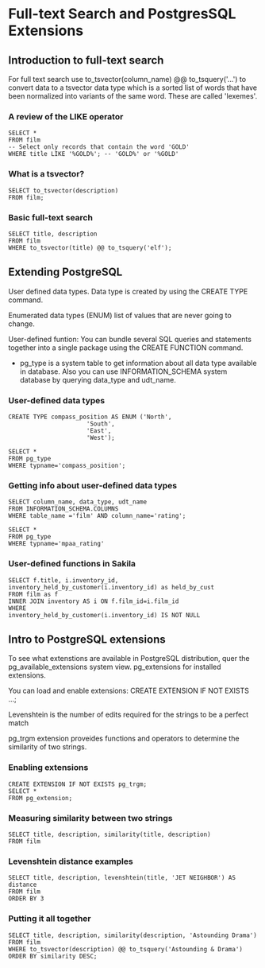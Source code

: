 # Full-text Search and PostgresSQL Extensions

## Introduction to full-text search

For full text search use to_tsvector(column_name) @@ to_tsquery('...')
to convert data to a tsvector data type which is a sorted list of words that have
been normalized into variants of the same word. These are called 'lexemes'.

### A review of the LIKE operator

```
SELECT *
FROM film
-- Select only records that contain the word 'GOLD'
WHERE title LIKE '%GOLD%'; -- 'GOLD%' or '%GOLD'
```

### What is a tsvector?

```
SELECT to_tsvector(description)
FROM film;
```

### Basic full-text search

```
SELECT title, description
FROM film 
WHERE to_tsvector(title) @@ to_tsquery('elf');
```

## Extending PostgreSQL

User defined data types. Data type is created by using the CREATE TYPE command.

Enumerated data types (ENUM) list of values that are never going to change.

User-defined funtion: You can bundle several SQL queries and statements together
into a single package using the CREATE FUNCTION command.

* pg_type is a system table to get information about all data type available in database.
Also you can use INFORMATION_SCHEMA system database by querying data_type and udt_name.

### User-defined data types

```
CREATE TYPE compass_position AS ENUM ('North', 
  				      'South',
  				      'East', 
  				      'West');

SELECT *
FROM pg_type
WHERE typname='compass_position';
```

### Getting info about user-defined data types

```
SELECT column_name, data_type, udt_name
FROM INFORMATION_SCHEMA.COLUMNS 
WHERE table_name ='film' AND column_name='rating';
```

```
SELECT *
FROM pg_type 
WHERE typname='mpaa_rating'
```

### User-defined functions in Sakila

```
SELECT f.title, i.inventory_id, inventory_held_by_customer(i.inventory_id) as held_by_cust
FROM film as f 
INNER JOIN inventory AS i ON f.film_id=i.film_id 
WHERE
inventory_held_by_customer(i.inventory_id) IS NOT NULL
```

## Intro to PostgreSQL extensions

To see what extenstions are available in PostgreSQL distribution, quer the pg_available_extensions
system view. pg_extensions for installed extensions.

You can load and enable extensions: CREATE EXTENSION IF NOT EXISTS ...;

Levenshtein is the number of edits required for the strings to be a perfect match

pg_trgm extension proveides functions and operators to determine the similarity of two
strings.

### Enabling extensions

```
CREATE EXTENSION IF NOT EXISTS pg_trgm;
SELECT * 
FROM pg_extension;
```

### Measuring similarity between two strings

```
SELECT title, description, similarity(title, description)
FROM film
```

### Levenshtein distance examples

```
SELECT title, description, levenshtein(title, 'JET NEIGHBOR') AS distance
FROM film
ORDER BY 3
```

### Putting it all together

```
SELECT title, description, similarity(description, 'Astounding Drama')
FROM film 
WHERE to_tsvector(description) @@ to_tsquery('Astounding & Drama') 
ORDER BY similarity DESC;
```